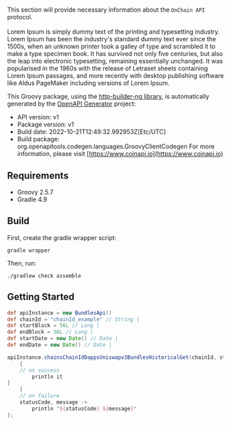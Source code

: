 # 


This section will provide necessary information about the `OnChain API` protocol. 
<br/><br/>
Lorem Ipsum is simply dummy text of the printing and typesetting industry. Lorem Ipsum has been the industry's standard dummy text ever since the 1500s, when an unknown printer took a galley of type and scrambled it to make a type specimen book. It has survived not only five centuries, but also the leap into electronic typesetting, remaining essentially unchanged. It was popularised in the 1960s with the release of Letraset sheets containing Lorem Ipsum passages, and more recently with desktop publishing software like Aldus PageMaker including versions of Lorem Ipsum.        
                    

This Groovy package, using the [http-builder-ng library](https://http-builder-ng.github.io/http-builder-ng/), is automatically generated by the [OpenAPI Generator](https://openapi-generator.tech) project:

- API version: v1
- Package version: v1
- Build date: 2022-10-21T12:49:32.992953Z[Etc/UTC]
- Build package: org.openapitools.codegen.languages.GroovyClientCodegen
For more information, please visit [https://www.coinapi.io](https://www.coinapi.io)

## Requirements

* Groovy 2.5.7
* Gradle 4.9

## Build

First, create the gradle wrapper script:

```
gradle wrapper
```

Then, run:

```
./gradlew check assemble
```

## Getting Started


```groovy
def apiInstance = new BundlesApi()
def chainId = "chainId_example" // String | 
def startBlock = 56L // Long | 
def endBlock = 56L // Long | 
def startDate = new Date() // Date | 
def endDate = new Date() // Date | 

apiInstance.chainsChainIdDappsUniswapv3BundlesHistoricalGet(chainId, startBlock, endBlock, startDate, endDate)
    {
    // on success
        println it
}
    {
    // on failure
    statusCode, message ->
        println "${statusCode} ${message}"
};
```

